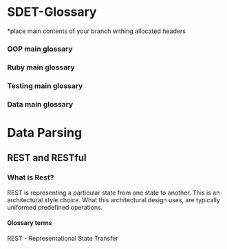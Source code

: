 # SDET-Glossary
 
*place main contents of your branch withing allocated headers
 
### OOP main glossary
 
### Ruby main glossary
 
### Testing main glossary
 
### Data main glossary

# Data Parsing
## REST and RESTful
### What is Rest?
REST is representing a particular state from one state to another. This is an architectural style choice. What this architectural design uses, are typically uniformed predefined operations.

#### Glossary terms
REST - Representational State Transfer 
